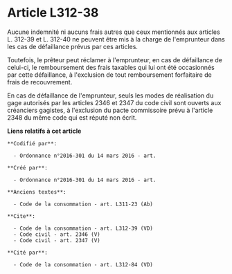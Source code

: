 # Article L312-38

Aucune indemnité ni aucuns frais autres que ceux mentionnés aux articles L. 312-39 et L. 312-40 ne peuvent être mis à la
charge de l'emprunteur dans les cas de défaillance prévus par ces articles. 

Toutefois, le prêteur peut réclamer à l'emprunteur, en cas de défaillance de celui-ci, le remboursement des frais taxables
qui lui ont été occasionnés par cette défaillance, à l'exclusion de tout remboursement forfaitaire de frais de recouvrement. 

En cas de défaillance de l'emprunteur, seuls les modes de réalisation du gage autorisés par les articles 2346 et 2347 du code
civil sont ouverts aux créanciers gagistes, à l'exclusion du pacte commissoire prévu à l'article 2348 du même code qui est
réputé non écrit.

**Liens relatifs à cet article**

	**Codifié par**:

	  - Ordonnance n°2016-301 du 14 mars 2016 - art.

	**Créé par**:

	  - Ordonnance n°2016-301 du 14 mars 2016 - art.

	**Anciens textes**:

	  - Code de la consommation - art. L311-23 (Ab)

	**Cite**:

	  - Code de la consommation - art. L312-39 (VD)
	  - Code civil - art. 2346 (V)
	  - Code civil - art. 2347 (V)

	**Cité par**:

	  - Code de la consommation - art. L312-84 (VD)
